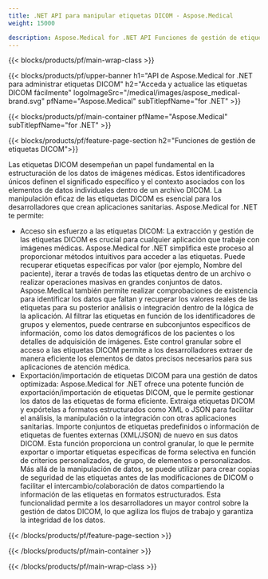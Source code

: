 ```yaml
---
title: .NET API para manipular etiquetas DICOM - Aspose.Medical
weight: 15000

description: Aspose.Medical for .NET API Funciones de gestión de etiquetas DICOM
---
```


{{< blocks/products/pf/main-wrap-class >}}

{{< blocks/products/pf/upper-banner h1="API de Aspose.Medical for .NET para administrar etiquetas DICOM" h2="Acceda y actualice las etiquetas DICOM fácilmente" logoImageSrc="/medical/images/aspose_medical-brand.svg" pfName="Aspose.Medical" subTitlepfName="for .NET" >}}

{{< blocks/products/pf/main-container pfName="Aspose.Medical" subTitlepfName="for .NET" >}}

{{< blocks/products/pf/feature-page-section h2="Funciones de gestión de etiquetas DICOM">}}

<p>Las etiquetas DICOM desempeñan un papel fundamental en la estructuración de los datos de imágenes médicas. Estos identificadores únicos definen el significado específico y el contexto asociados con los elementos de datos individuales dentro de un archivo DICOM. La manipulación eficaz de las etiquetas DICOM es esencial para los desarrolladores que crean aplicaciones sanitarias. Aspose.Medical for .NET te permite:</p>

<ul>
<li>Acceso sin esfuerzo a las etiquetas DICOM: La extracción y gestión de las etiquetas DICOM es crucial para cualquier aplicación que trabaje con imágenes médicas. Aspose.Medical for .NET simplifica este proceso al proporcionar métodos intuitivos para acceder a las etiquetas. Puede recuperar etiquetas específicas por valor (por ejemplo, Nombre del paciente), iterar a través de todas las etiquetas dentro de un archivo o realizar operaciones masivas en grandes conjuntos de datos. Aspose.Medical también permite realizar comprobaciones de existencia para identificar los datos que faltan y recuperar los valores reales de las etiquetas para su posterior análisis o integración dentro de la lógica de la aplicación. Al filtrar las etiquetas en función de los identificadores de grupos y elementos, puede centrarse en subconjuntos específicos de información, como los datos demográficos de los pacientes o los detalles de adquisición de imágenes. Este control granular sobre el acceso a las etiquetas DICOM permite a los desarrolladores extraer de manera eficiente los elementos de datos precisos necesarios para sus aplicaciones de atención médica.</li>
<li>Exportación/importación de etiquetas DICOM para una gestión de datos optimizada: Aspose.Medical for .NET ofrece una potente función de exportación/importación de etiquetas DICOM, que le permite gestionar los datos de las etiquetas de forma eficiente. Extraiga etiquetas DICOM y expórtelas a formatos estructurados como XML o JSON para facilitar el análisis, la manipulación o la integración con otras aplicaciones sanitarias. Importe conjuntos de etiquetas predefinidos o información de etiquetas de fuentes externas (XML/JSON) de nuevo en sus datos DICOM. Esta función proporciona un control granular, lo que le permite exportar o importar etiquetas específicas de forma selectiva en función de criterios personalizados, de grupo, de elementos o personalizados. Más allá de la manipulación de datos, se puede utilizar para crear copias de seguridad de las etiquetas antes de las modificaciones de DICOM o facilitar el intercambio/colaboración de datos compartiendo la información de las etiquetas en formatos estructurados. Esta funcionalidad permite a los desarrolladores un mayor control sobre la gestión de datos DICOM, lo que agiliza los flujos de trabajo y garantiza la integridad de los datos.</li>
</ul>

{{< /blocks/products/pf/feature-page-section >}}

{{< /blocks/products/pf/main-container >}}

{{< /blocks/products/pf/main-wrap-class >}}